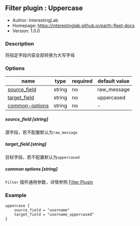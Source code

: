 ## Filter plugin : Uppercase

* Author: InterestingLab
* Homepage: https://interestinglab.github.io/earth-fleet-docs
* Version: 1.0.0

### Description

将指定字段内容全部转换为大写字母

### Options

| name | type | required | default value |
| --- | --- | --- | --- |
| [source_field](#source_field-string) | string | no | raw_message |
| [target_field](#target_field-string) | string | no | uppercased |
| [common-options](#common-options-string)| string | no | - |


##### source_field [string]

源字段，若不配置默认为`raw_message`

##### target_field [string]

目标字段，若不配置默认为`uppercased`

##### common options [string]

`Filter` 插件通用参数，详情参照 [Filter Plugin](/zh-cn/v1/configuration/filter-plugin)


### Example

```
uppercase {
    source_field = "username"
    target_field = "username_uppercased"
}
```
